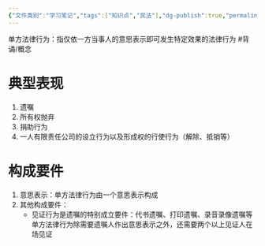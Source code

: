 ```yaml
---
{"文件类别":"学习笔记","tags":["知识点","民法"],"dg-publish":true,"permalink":"/学习笔记studyup/知识点cheese/单方法律行为/","dgPassFrontmatter":true,"created":"2024-09-13T08:49:57.401+08:00","updated":"2024-10-23T12:11:22.262+08:00"}
---
```


单方法律行为：指仅依一方当事人的意思表示即可发生特定效果的法律行为 #背诵/概念 
# 典型表现
1. 遗嘱
2. 所有权抛弃
3. 捐助行为
4. 一人有限责任公司的设立行为以及形成权的行使行为（解除、抵销等）

# 构成要件
1. 意思表示：单方法律行为由一个意思表示构成
2. 其他构成要件：
	- 见证行为是遗嘱的特别成立要件：代书遗嘱、打印遗嘱、录音录像遗嘱等单方法律行为除需要遗嘱人作出意思表示之外，还需要两个以上见证人在场见证